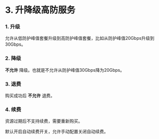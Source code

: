 

# 3. 升降级高防服务

### 1. 升级

允许从低防护峰值套餐升级到高防护峰值套餐，比如从防护峰值20Gbps升级到30Gbps。

### 2. 降级

**不允许** 降级。也就是不允许从防护峰值30Gbps降为20Gbps。

### 3. 退费

购买成功后 **不允许** 退费。

### 4. 续费

资源过期后不支持续费，需要重新购买。

默认开启自动续费开关，允许手动配置关闭自动续费。

